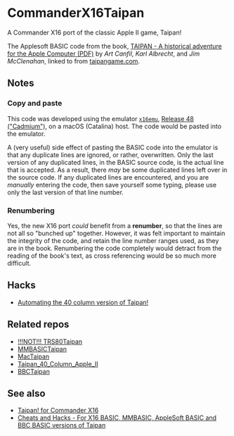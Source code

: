 # CommanderX16Taipan

A Commander X16 port of the classic Apple II game, Taipan!

The Applesoft BASIC code from the book,  [TAIPAN - A historical adventure for the Apple Computer (PDF)][1] by *Art Canfil*, *Karl Albrecht*, and *Jim McClenahan*, linked to from [taipangame.com][2].

## Notes

### Copy and paste

This code was developed using the emulator [`x16emu`](https://github.com/x16community/x16-emulator), [Release 48 ("Cadmium")](https://github.com/X16Community/x16-emulator/releases/tag/r48), on a macOS (Catalina) host. The code would be pasted into the emulator. 

A (very useful) side effect of pasting the BASIC code into the emulator is that any duplicate lines are ignored, or rather, overwritten. Only the last version of any duplicated lines, in the BASIC source code, is the actual line that is accepted. As a result, there *may* be some duplicated lines left over in the source code. If any duplicated lines are encountered, and you are *manually* entering the code, then save yourself some typing, please use only the last version of that line number.

### Renumbering

Yes, the new X16 port *could* benefit from a **renumber**, so that the lines are not all so "bunched up" together. However, it was felt important to maintain the integrity of the code, and retain the line number ranges used, as they are in the book. Renumbering the code completely would detract from the reading of the book's text, as cross referencing would be so much more difficult.  

## Hacks

 - [Automating the 40 column version of Taipan!](https://github.com/greenonline/TRS80Taipan/edit/main/Misc/Automating/README.md)

## Related repos

 - [!!!NOT!!! TRS80Taipan](https://github.com/greenonline/TRS80Taipan)
 - [MMBASICTaipan](https://github.com/greenonline/MMBASICTaipan)
 - [MacTaipan](https://github.com/greenonline/MacTaipan)
 - [Taipan_40_Column_Apple_II](https://github.com/greenonline/Taipan_40_Column_Apple_II)
 - [BBCTaipan](https://github.com/greenonline/BBCTaipan)

## See also

 - [Taipan! for Commander X16](https://gr33nonline.wordpress.com/2025/08/17/taipan-for-commander-x16/)
 - [Cheats and Hacks - For X16 BASIC, MMBASIC, AppleSoft BASIC and BBC BASIC versions of Taipan](https://gr33nonline.wordpress.com/2025/06/24/automating-40-column-taipan/)


  [1]: https://taipangame.com/pdf/TaipanAHistoricalAdventureForTheAppleComputerAppleIIEdition.pdf
  [2]: https://taipangame.com/
